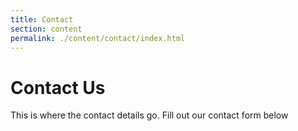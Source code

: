 ```yaml
---
title: Contact
section: content
permalink: ./content/contact/index.html
---
```

# Contact Us
This is where the contact details go. Fill out our contact form below
